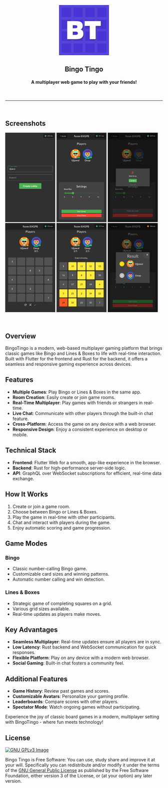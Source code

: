 <p align="center"><a href="https://bingo.ujjawal.co"><img src="web/icons/Icon-192.png" width="160"></a></p>

<h2 align="center"><b>Bingo Tingo</b></h2>

<h4 align="center">A multiplayer web game to play with your friends!</h4>

<br>
<hr>
<br>

## Screenshots

[<img src="screenshots/home.png" width=160>](Home)
[<img src="screenshots/lobby.png" width=160>](Lobby)
[<img src="screenshots/kick.png" width=160>](Kick)
[<img src="screenshots/board_builder.png" width=160>](Board_Builder)
[<img src="screenshots/game.png" width=160>](Game)
[<img src="screenshots/result.png" width=160>](Result)

<br>

## Overview

BingoTingo is a modern, web-based multiplayer gaming platform that brings classic games like Bingo and Lines & Boxes to life with real-time interaction. Built with Flutter for the frontend and Rust for the backend, it offers a seamless and responsive gaming experience across devices.

## Features

- **Multiple Games**: Play Bingo or Lines & Boxes in the same app.
- **Room Creation**: Easily create or join game rooms.
- **Real-Time Multiplayer**: Play games with friends or strangers in real-time.
- **Live Chat**: Communicate with other players through the built-in chat feature.
- **Cross-Platform**: Access the game on any device with a web browser.
- **Responsive Design**: Enjoy a consistent experience on desktop or mobile.

## Technical Stack

- **Frontend**: Flutter Web for a smooth, app-like experience in the browser.
- **Backend**: Rust for high-performance server-side logic.
- **API**: GraphQL over WebSocket subscriptions for efficient, real-time data exchange.

## How It Works

1. Create or join a game room.
2. Choose between Bingo or Lines & Boxes.
3. Play the game in real-time with other participants.
4. Chat and interact with players during the game.
5. Enjoy automatic scoring and game progression.

## Game Modes

### Bingo
- Classic number-calling Bingo game.
- Customizable card sizes and winning patterns.
- Automatic number calling and win detection.

### Lines & Boxes
- Strategic game of completing squares on a grid.
- Various grid sizes available.
- Real-time updates as players make moves.

## Key Advantages

- **Seamless Multiplayer**: Real-time updates ensure all players are in sync.
- **Low Latency**: Rust backend and WebSocket communication for quick responses.
- **Flexible Platform**: Play on any device with a modern web browser.
- **Social Gaming**: Built-in chat fosters a community feel.

## Additional Features

- **Game History**: Review past games and scores.
- **Customizable Avatars**: Personalize your gaming profile.
- **Leaderboards**: Compare scores with other players.
- **Spectator Mode**: Watch ongoing games without participating.

Experience the joy of classic board games in a modern, multiplayer setting with BingoTingo - where fun meets technology!

## License

[![GNU GPLv3 Image](https://www.gnu.org/graphics/gplv3-127x51.png)](http://www.gnu.org/licenses/gpl-3.0.en.html)

Bingo Tingo is Free Software: You can use, study share and improve it at your
will. Specifically you can redistribute and/or modify it under the terms of the
[GNU General Public License](https://www.gnu.org/licenses/gpl.html) as
published by the Free Software Foundation, either version 3 of the License, or
(at your option) any later version.
